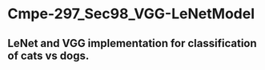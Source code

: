 # Cmpe-297_Sec98_VGG-LeNetModel

## LeNet and VGG implementation for classification of cats vs dogs.

